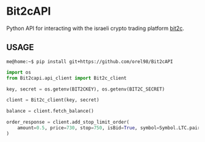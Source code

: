 # Bit2cAPI

Python API for interacting with the israeli crypto trading platform [bit2c](https://bit2c.co.il/).

## USAGE

```console
me@home:~$ pip install git+https://github.com/orel98/Bit2cAPI
```

```python
import os
from Bit2capi.api_client import Bit2c_client

key, secret = os.getenv(BIT2CKEY), os.getenv(BIT2C_SECRET)

client = Bit2c_client(key, secret)

balance = client.fetch_balance()

order_response = client.add_stop_limit_order(
    amount=0.5, price=730, stop=750, isBid=True, symbol=Symbol.LTC.pair
)

```
